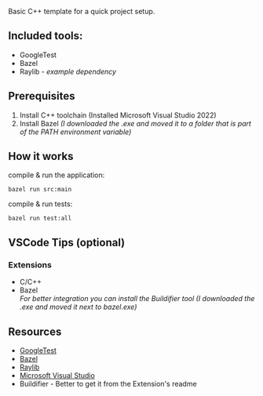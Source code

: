 Basic C++ template for a quick project setup.  

## Included tools:
- GoogleTest
- Bazel
- Raylib - *example dependency*

## Prerequisites
1. Install C++ toolchain (Installed Microsoft Visual Studio 2022)
2. Install Bazel *(I downloaded the .exe and moved it to a folder that is part of the PATH environment variable)*

## How it works

compile & run the application:

`bazel run src:main`

compile & run tests:

`bazel run test:all`

## VSCode Tips (optional)

### Extensions
- C/C++
- Bazel  
  *For better integration you can install the Buildifier tool (I downloaded the .exe and moved it next to bazel.exe)*

## Resources

- [GoogleTest](https://google.github.io/googletest/)
- [Bazel](https://bazel.build/)
- [Raylib](https://www.raylib.com/)
- [Microsoft Visual Studio](https://visualstudio.microsoft.com/vs/)
- Buildifier - Better to get it from the Extension's readme